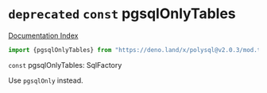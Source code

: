 # `deprecated` `const` pgsqlOnlyTables

[Documentation Index](../README.md)

```ts
import {pgsqlOnlyTables} from "https://deno.land/x/polysql@v2.0.3/mod.ts"
```

`const` pgsqlOnlyTables: SqlFactory

Use `pgsqlOnly` instead.

